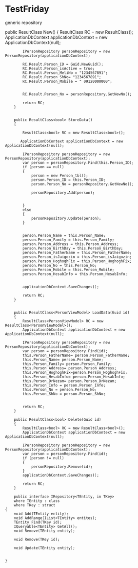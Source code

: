 # TestFriday

generic repository

public ResultClass<PersonViewModel> New()
        {
            ResultClass<PersonViewModel> RC = new ResultClass<PersonViewModel>();
            ApplicationDbContext applicationDbContext = new ApplicationDbContext(null);

            IPersonRepository personRepository = new PersonRepository(applicationDbContext);

            RC.Result.Person_ID = Guid.NewGuid();
            RC.Result.Person_isActive = true;
            RC.Result.Person_MeliNo = "1234567891";
            RC.Result.Person_ShNo= "1234567891";
            RC.Result.Person_Mobile = " 09120000000";
            

            RC.Result.Person_No = personRepository.GetNewNo();

            return RC;
        }


        public ResultClass<bool> StoreData()
        {
            
            ResultClass<bool> RC = new ResultClass<bool>();

           ApplicationDbContext applicationDbContext = new ApplicationDbContext(null);

            IPersonRepository personRepository = new PersonRepository(applicationDbContext);
            var person = personRepository.Find(this.Person_ID);
            if (person == null)
            {
                person = new Person_tbl();
                person.Person_ID = this.Person_ID;
                person.Person_No = personRepository.GetNewNo();

                personRepository.Add(person);
                

            }
            else
            {
                personRepository.Update(person);
            }


            person.Person_Name = this.Person_Name;
            person.Person_Family = this.Person_Family;
            person.Person_Address = this.Person_Address;
            person.Person_BirthDay = this.Person_BirthDay;
            person.Person_FatherName = this.Person_FatherName;
            person.Person_isJaigozin = this.Person_isJaigozin;
            person.Person_HoghoghFix = this.Person_HoghoghFix;
            person.Person_No = this.Person_No;
            person.Person_Mobile = this.Person_Mobile;
            person.Person_HesabInfo = this.Person_HesabInfo;


            applicationDbContext.SaveChanges();

            return RC;
        }


        public ResultClass<PersonViewModel> LoadData(Guid id)
        {
            ResultClass<PersonViewModel> RC = new ResultClass<PersonViewModel>();
            ApplicationDbContext applicationDbContext = new ApplicationDbContext(null);

            IPersonRepository personRepository = new PersonRepository(applicationDbContext);
            var person = personRepository.Find(id);
            this.Person_FatherName= person.Person_FatherName;
            this.Person_Name= person.Person_Name;
            this.Person_Family= person.Person_Family;
            this.Person_Address= person.Person_Address;
            this.Person_HoghoghFix=person.Person_HoghoghFix;
            this.Person_HesabInfo= person.Person_HesabInfo;
            this.Person_DrNezam= person.Person_DrNezam;
            this.Person_Info = person.Person_Info;  
            this.Person_No = person.Person_No;
            this.Person_ShNo = person.Person_ShNo;  


            return RC;
        }

        public ResultClass<bool> Delete(Guid id)
        {
            ResultClass<bool> RC = new ResultClass<bool>();
            ApplicationDbContext applicationDbContext = new ApplicationDbContext(null);

            IPersonRepository personRepository = new PersonRepository(applicationDbContext);
            var person = personRepository.Find(id);
            if (person != null)
            {
                personRepository.Remove(id);
            }
            applicationDbContext.SaveChanges(); 

            return RC;
        }

        public interface IRepository<TEntity, in TKey>
        where TEntity : class
        where TKey : struct
    {
        void Add(TEntity entity);
        void AddRange(IList<TEntity> entites);
        TEntity Find(TKey id);
        IQueryable<TEntity> GetAll();
        void Remove(TEntity entity);

        void Remove(TKey id);

        void Update(TEntity entity);


    }

